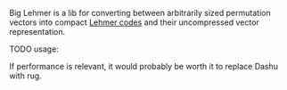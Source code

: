 Big Lehmer is a lib for converting between arbitrarily sized permutation vectors into compact [Lehmer codes](https://en.wikipedia.org/wiki/Lehmer_code) and their uncompressed vector representation.

TODO usage:

If performance is relevant, it would probably be worth it to replace Dashu with rug.